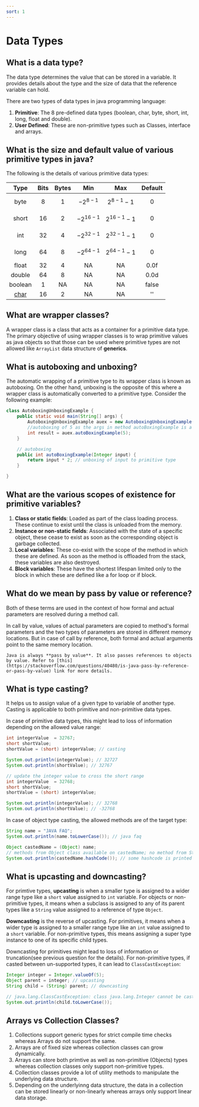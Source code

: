```yaml
---
sort: 1
---
```


# Data Types

## What is a data type?

The data type determines the value that can be stored in a variable. It provides details about the type and the size of data that the reference variable can hold.

There are two types of data types in java programming language:

1. **Primitive**: The 8 pre-defined data types (boolean, char, byte, short, int, long, float and double).
2. **User Defined**: These are non-primitive types such as Classes, interface and arrays.

## What is the size and default value of various primitive types in java?

The following is the details of various primitive data types:

|   Type                                         | Bits | Bytes |   Min         |    Max          | Default |
|:----------------------------------------------:|:----:|:-----:|:-------------:|:---------------:|:-------:|
| byte                                           | 8    | 1     | $$-2^{8-1}$$  | $$2^{8-1} -1$$  | 0       |
| short                                          | 16   | 2     | $$-2^{16-1}$$ | $$2^{16-1} -1$$ | 0       |
| int                                            | 32   | 4     | $$-2^{32-1}$$ | $$2^{32-1} -1$$ | 0       |
| long                                           | 64   | 8     | $$-2^{64-1}$$ | $$2^{64-1} -1$$ | 0       |
| float                                          | 32   | 4     | NA            | NA              | 0.0f    |
| double                                         | 64   | 8     | NA            | NA              | 0.0d    |
| boolean                                        | 1    | NA    | NA            | NA              | false   |
| [char](https://stackoverflow.com/a/5078365)    | 16   | 2     | NA            | NA              | ''      |

## What are wrapper classes?

A wrapper class is a class that acts as a container for a primitive data type. The primary objective of using wrapper classes is to wrap primitive values as java objects so that those can be used where primitive types are not allowed like `ArrayList` data structure of **generics**.

## What is autoboxing and unboxing?

The automatic wrapping of a primitive type to its wrapper class is known as autoboxing. On the other hand, unboxing is the opposite of this where a wrapper class is automatically converted to a primitive type. Consider the following example:

```java
class AutoboxingUnboxingExample {
    public static void main(String[] args) {
        AutoboxingUnboxingExample auex = new AutoboxingUnboxingExample();
        //autoboxing of 5 as the args in method autoBoxingExample is a wrapper type
        int result = auex.autoBoxingExample(5);
    }

    // autoboxing
    public int autoBoxingExample(Integer input) {
        return input * 2; // unboxing of input to primitive type
    }

}
```

## What are the various scopes of existence for primitive variables?

1. **Class or static fields**: Loaded as part of the class loading process. These continue to exist until the class is unloaded from the memory.
2. **Instance or non-static fields**: Associated with the state of a specific object, these cease to exist as soon as the corresponding object is garbage collected.
3. **Local variables**: These co-exist with the scope of the method in which these are defined. As soon as the method is offloaded from the stack, these variables are also destroyed.
4. **Block variables**: These have the shortest lifespan limited only to the block in which these are defined like a for loop or if block.

## What do we mean by pass by value or reference?

Both of these terms are used in the context of how formal and actual parameters are resolved during a method call.

In call by value, values of actual parameters are copied to method's formal parameters and the two types of parameters are stored in different memory locations. But in case of call by reference, both formal and actual arguments point to the same memory location.

```tip
Java is always **pass by value**. It also passes references to objects by value. Refer to [this](https://stackoverflow.com/questions/40480/is-java-pass-by-reference-or-pass-by-value) link for more details.
```

## What is type casting?

It helps us to assign value of a given type to variable of another type. Casting is applicable to both primitive and non-primitive data types.

In case of primitive data types, this might lead to loss of information depending on the allowed value range:

```java
int integerValue  = 32767;
short shortValue;
shortValue = (short) integerValue; // casting

System.out.println(integerValue); // 32727
System.out.println(shortValue); // 32767

// update the integer value to cross the short range
int integerValue  = 32768;
short shortValue;
shortValue = (short) integerValue;

System.out.println(integerValue); // 32768
System.out.println(shortValue); // -32768
```

In case of object type casting, the allowed methods are of the target type:

```java
String name = "JAVA FAQ";
System.out.println(name.toLowerCase()); // java faq

Object castedName = (Object) name;
// methods from Object class available on castedName; no method from String class available here
System.out.println(castedName.hashCode()); // some hashcode is printed 
```

## What is upcasting and downcasting?

For primtive types, **upcasting** is when a smaller type is assigned to a wider range type like a `short` value assigned to `int` variable. For objects or non-primitive types, it means when a subclass is assigned to any of its parent types like a `String` value assigned to a reference of type `Object`.

**Downcasting** is the reverse of upcasting. For primitives, it means when a wider type is assigned to a smaller range type like an `int` value assigned to a `short` variable. For non-primitive types, this means assigning a super type instance to one of its specific child types.

Downcasting for primitives might lead to loss of information or truncation(see previous question for the details). For non-primitive types, if casted between un-supported types, it can lead to `ClassCastException`:

```java
Integer integer = Integer.valueOf(5);
Object parent = integer; // upcasting
String child = (String) parent; // downcasting

// java.lang.ClassCastException: class java.lang.Integer cannot be cast to class java.lang.String
System.out.println(child.toLowerCase());
```

## Arrays vs Collection Classes?

1. Collections support generic types for strict compile time checks whereas Arrays do not support the same.
2. Arrays are of fixed size whereas collection classes can grow dynamically.
3. Arrays can store both primtive as well as non-primitive (Objects) types whereas collection classes only support non-primitive types.
4. Collection classes provide a lot of utility methods to manipulate the underlying data structure.
5. Depending on the underlyinng data structure, the data in a collection can be stored linearly or non-linearly whereas arrays only support linear data storage.
